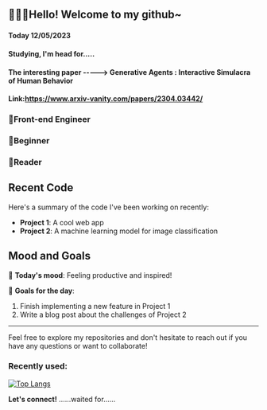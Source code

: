 ## <p>🚀🚀🚀Hello! Welcome to my github~</p>
#### Today 12/05/2023
#### Studying, I'm head for..... 
#### The interesting paper -----> Generative Agents : Interactive Simulacra of Human Behavior
#### Link:https://www.arxiv-vanity.com/papers/2304.03442/
### 🌈Front-end Engineer
### 🌱Beginner
### 📗Reader

## Recent Code

Here's a summary of the code I've been working on recently:

- **Project 1**: A cool web app 
- **Project 2**: A machine learning model for image classification

## Mood and Goals

🌟 **Today's mood**: Feeling productive and inspired!

🎯 **Goals for the day**:

1. Finish implementing a new feature in Project 1
2. Write a blog post about the challenges of Project 2

---

Feel free to explore my repositories and don't hesitate to reach out if you have any questions or want to collaborate!

### Recently used:
[![Top Langs](https://github-readme-stats.vercel.app/api/top-langs/?username=iaqn&layout=compact)](https://github.com/anuraghazra/github-readme-stats)

**Let's connect!**
......waited for......
